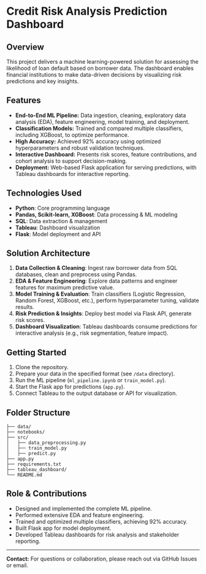 # Credit Risk Analysis Prediction Dashboard

## Overview

This project delivers a machine learning-powered solution for assessing the likelihood of loan default based on borrower data. The dashboard enables financial institutions to make data-driven decisions by visualizing risk predictions and key insights.

## Features

- **End-to-End ML Pipeline:** Data ingestion, cleaning, exploratory data analysis (EDA), feature engineering, model training, and deployment.
- **Classification Models:** Trained and compared multiple classifiers, including XGBoost, to optimize performance.
- **High Accuracy:** Achieved 92% accuracy using optimized hyperparameters and robust validation techniques.
- **Interactive Dashboard:** Presents risk scores, feature contributions, and cohort analysis to support decision-making.
- **Deployment:** Web-based Flask application for serving predictions, with Tableau dashboards for interactive reporting.

## Technologies Used

- **Python**: Core programming language
- **Pandas, Scikit-learn, XGBoost**: Data processing & ML modeling
- **SQL**: Data extraction & management
- **Tableau**: Dashboard visualization
- **Flask**: Model deployment and API

## Solution Architecture

1. **Data Collection & Cleaning**: Ingest raw borrower data from SQL databases, clean and preprocess using Pandas.
2. **EDA & Feature Engineering**: Explore data patterns and engineer features for maximum predictive value.
3. **Model Training & Evaluation**: Train classifiers (Logistic Regression, Random Forest, XGBoost, etc.), perform hyperparameter tuning, validate results.
4. **Risk Prediction & Insights**: Deploy best model via Flask API, generate risk scores.
5. **Dashboard Visualization**: Tableau dashboards consume predictions for interactive analysis (e.g., risk segmentation, feature impact).

## Getting Started

1. Clone the repository.
2. Prepare your data in the specified format (see `/data` directory).
3. Run the ML pipeline (`ml_pipeline.ipynb` or `train_model.py`).
4. Start the Flask app for predictions (`app.py`).
5. Connect Tableau to the output database or API for visualization.

## Folder Structure

```
├── data/
├── notebooks/
├── src/
│   ├── data_preprocessing.py
│   ├── train_model.py
│   ├── predict.py
├── app.py
├── requirements.txt
├── tableau_dashboard/
└── README.md
```

## Role & Contributions

- Designed and implemented the complete ML pipeline.
- Performed extensive EDA and feature engineering.
- Trained and optimized multiple classifiers, achieving 92% accuracy.
- Built Flask app for model deployment.
- Developed Tableau dashboards for risk analysis and stakeholder reporting.

---

**Contact:** For questions or collaboration, please reach out via GitHub Issues or email.
